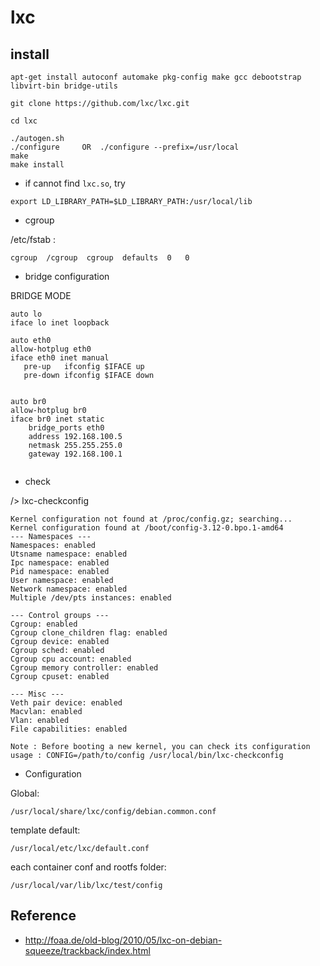 # lxc


## install

```
apt-get install autoconf automake pkg-config make gcc debootstrap libvirt-bin bridge-utils

git clone https://github.com/lxc/lxc.git

cd lxc

./autogen.sh 
./configure     OR  ./configure --prefix=/usr/local
make 
make install
```

* if cannot find `lxc.so`, try


```
export LD_LIBRARY_PATH=$LD_LIBRARY_PATH:/usr/local/lib

```

* cgroup  

/etc/fstab :

```
cgroup  /cgroup  cgroup  defaults  0   0
```

* bridge configuration

BRIDGE MODE

```
auto lo
iface lo inet loopback

auto eth0
allow-hotplug eth0
iface eth0 inet manual
   pre-up   ifconfig $IFACE up
   pre-down ifconfig $IFACE down


auto br0
allow-hotplug br0
iface br0 inet static
    bridge_ports eth0
    address 192.168.100.5
    netmask 255.255.255.0
    gateway 192.168.100.1


```

* check


/> lxc-checkconfig 

```
Kernel configuration not found at /proc/config.gz; searching...
Kernel configuration found at /boot/config-3.12-0.bpo.1-amd64
--- Namespaces ---
Namespaces: enabled
Utsname namespace: enabled
Ipc namespace: enabled
Pid namespace: enabled
User namespace: enabled
Network namespace: enabled
Multiple /dev/pts instances: enabled

--- Control groups ---
Cgroup: enabled
Cgroup clone_children flag: enabled
Cgroup device: enabled
Cgroup sched: enabled
Cgroup cpu account: enabled
Cgroup memory controller: enabled
Cgroup cpuset: enabled

--- Misc ---
Veth pair device: enabled
Macvlan: enabled
Vlan: enabled
File capabilities: enabled

Note : Before booting a new kernel, you can check its configuration
usage : CONFIG=/path/to/config /usr/local/bin/lxc-checkconfig

```


*  Configuration

Global: 

```
/usr/local/share/lxc/config/debian.common.conf
```

template default: 

```
/usr/local/etc/lxc/default.conf
```

each container conf and rootfs folder: 

```
/usr/local/var/lib/lxc/test/config 
```



## Reference

* <http://foaa.de/old-blog/2010/05/lxc-on-debian-squeeze/trackback/index.html>

